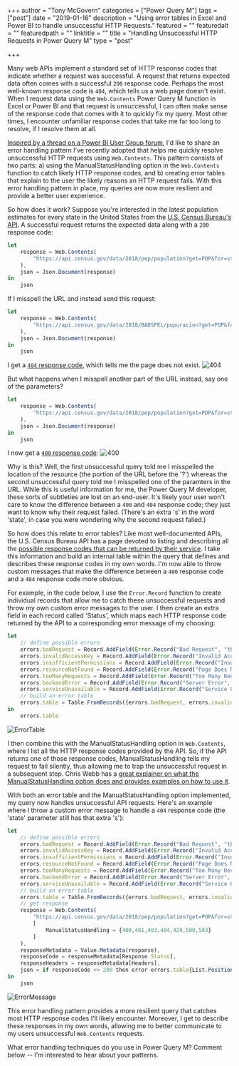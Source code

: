 +++
author = "Tony McGovern"
categories = ["Power Query M"]
tags = ["post"]
date = "2019-01-16"
description = "Using error tables in Excel and Power BI to handle unsuccessful HTTP Requests."
featured = ""
featuredalt = ""
featuredpath = ""
linktitle = ""
title = "Handling Unsuccessful HTTP Requests in Power Query M"
type = "post"

+++

Many web APIs implement a standard set of HTTP response codes that indicate whether a request was successful. A request that returns expected data often comes with a successful `200` response code. Perhaps the most well-known response code is `404`, which tells us a web page doesn't exist. When I request data using the `Web.Contents` Power Query M function in Excel or Power BI and that request is unsuccessful, I can often make sense of the response code that comes with it to quickly fix my query. Most other times, I encounter unfamiliar response codes that take me far too long to resolve, if I resolve them at all.

[Inspired by a thread on a Power BI User Group forum](https://www.pbiusergroup.com/powerbiug/communities/community-home/digestviewer/viewthread?MessageKey=51aaec6c-1071-4948-9549-59476ba1dfd8), I'd like to share an error handling pattern I've recently adopted  that helps me quickly resolve unsuccessful HTTP requests using `Web.Contents`. This pattern consists of two parts: a) using the ManualStatusHandling option in the `Web.Contents` function to catch likely HTTP response codes, and b) creating error tables that explain to the user the likely reasons an HTTP request fails. With this error handling pattern in place, my queries are now more resilient and provide a better user experience. 

So how does it work? Suppose you're interested in the latest population estimates for every state in the United States from the [U.S. Census Bureau's API](https://www.census.gov/data/developers/data-sets.html). A successful request returns the expected data along with a `200` response code:

``` javascript
let
    response = Web.Contents(
        "https://api.census.gov/data/2018/pep/population?get=POP&for=state"
    ),
    json = Json.Document(response)
in
    json
```

If I misspell the URL and instead send this request:

``` javascript
let
    response = Web.Contents(
        "https://api.census.gov/data/2018/BADSPEL/pupuracion?get=POP&for=state"
    ),
    json = Json.Document(response)
in
    json
```

I get a [`404` response code](https://developer.mozilla.org/en-US/docs/Web/HTTP/Status/404), which tells me the page does not exist.
![404](/img/main/404_Response_Code.png)

But what happens when I misspell another part of the URL instead, say one of the parameters?

``` javascript
let
    response = Web.Contents(
        "https://api.census.gov/data/2018/pep/population?get=POP&for=states"
    ),
    json = Json.Document(response)
in
    json
```

I now get a [`400` response code](https://developer.mozilla.org/en-US/docs/Web/HTTP/Status/400):
![400](/img/main/400_Response_Code.png)


Why is this? Well, the first unsuccessful query told me I misspelled the location of the resource (the portion of the URL before the '?') whereas the second unsuccessful query told me I misspelled one of the paramters in the URL. While this is useful information for me, the Power Query M developer, these sorts of subtleties are lost on an end-user. It's likely your user won't care to know the difference between a `400` and `404` response code; they just want to know why their request failed. (There's an extra 's' in the word 'state', in case you were wondering why the second request failed.)

So how does this relate to error tables? Like most well-documented APIs, the U.S. Census Bureau API has a page devoted to listing and describing all the [possible response codes that can be returned by their service](https://factfinder.census.gov/service/ErrorCodes.html). I take this information and build an internal table within the query that defines and describes these response codes in my own words. I'm now able to throw custom messages that make the difference between a `400` response code and a `404` response code more obvious.

For example, in the code below, I use the `Error.Record` function to create individual records that allow me to catch these unsuccessful requests and throw my own custom error messages to the user. I then create an extra field in each record called 'Status', which maps each HTTP response code returned by the API to a corresponding error message of my choosing:

``` javascript
let
    // define possible errors
    errors.badRequest = Record.AddField(Error.Record("Bad Request", "this dataset does not exist. It's most likely a misspelled parameter. Double check the spelling of the geography and variables you're passing as parameters."), "Status", 400),
    errors.invalidAccessKey = Record.AddField(Error.Record("Invalid Access Key", "Make sure the provided access exists and is entered correctly."), "Status", 401),
    errors.insufficientPermissions = Record.AddField(Error.Record("Insufficient Permissions", "you don't have the right permissions to access this dataset."), "Status", 403),
    errors.resourceNotFound = Record.AddField(Error.Record("Page Does Not Exist", "this dataset does not exist. It's most likely a misspelling somewhere in the URL. Double check the URL and make sure it's spelled correctly."), "Status", 404),
    errors.tooManyRequests = Record.AddField(Error.Record("Too Many Requests", "you've reached your daily limit. Come back in 24 hours and try again."), "Status", 429),
    errors.backendError = Record.AddField(Error.Record("Server Error", "there is an unknown server error preventing this request from being executed. You've done nothing wrong. Just try again in a bit."), "Status", 500),
    errors.serviceUnavailable = Record.AddField(Error.Record("Service Unavailable", "the server is too busy right now and needs a short break. Don't worry, you can try again in a bit."), "Status", 503),
    // build an error table
    errors.table = Table.FromRecords({errors.badRequest, errors.invalidAccessKey, errors.insufficientPermissions, errors.resourceNotFound, errors.tooManyRequests, errors.backendError, errors.serviceUnavailable})
in
    errors.table
```
![ErrorTable](/img/main/Error_Table.png)

I then combine this with the ManualStatusHandling option in `Web.Contents`, where I list all the HTTP response codes provided by the API. So, if the API returns one of those response codes, ManualStatusHandling tells my request to fail silently, thus allowing me to trap the unsuccessful request in a subsequent step. Chris Webb has a [great explainer on what the ManualStatusHandling option does and provides examples on how to use it](https://blog.crossjoin.co.uk/2016/08/09/handling-404-not-found-errors-with-web-contents-in-power-query-and-power-bi). 

With both an error table and the ManualStatusHandling option implemented, my query now handles unsuccessful API requests. Here's an example where I throw a custom error message to handle a `404` response code (the 'state' parameter still has that extra 's'):

``` javascript
let
    // define possible errors
    errors.badRequest = Record.AddField(Error.Record("Bad Request", "this dataset does not exist. It's most likely a misspelled parameter. Double check the spelling of the geography and variables you're passing as parameters."), "Status", 400),
    errors.invalidAccessKey = Record.AddField(Error.Record("Invalid Access Key", "Make sure the provided access exists and is entered correctly."), "Status", 401),
    errors.insufficientPermissions = Record.AddField(Error.Record("Insufficient Permissions", "you don't have the right permissions to access this dataset."), "Status", 403),
    errors.resourceNotFound = Record.AddField(Error.Record("Page Does Not Exist", "this dataset does not exist. It's most likely a misspelling somewhere in the URL. Double check the URL and make sure it's spelled correctly."), "Status", 404),
    errors.tooManyRequests = Record.AddField(Error.Record("Too Many Requests", "you've reached your daily limit. Come back in 24 hours and try again."), "Status", 429),
    errors.backendError = Record.AddField(Error.Record("Server Error", "there is an unknown server error preventing this request from being executed. You've done nothing wrong. Just try again in a bit."), "Status", 500),
    errors.serviceUnavailable = Record.AddField(Error.Record("Service Unavailable", "the server is too busy right now and needs a short break. Don't worry, you can try again in a bit."), "Status", 503),
    // build an error table
    errors.table = Table.FromRecords({errors.badRequest, errors.invalidAccessKey, errors.insufficientPermissions, errors.resourceNotFound, errors.tooManyRequests, errors.backendError, errors.serviceUnavailable}),
    // get response
    response = Web.Contents(
        "https://api.census.gov/data/2018/pep/population?get=POP&for=states", 
        [
            ManualStatusHandling = {400,401,403,404,429,500,503}
        ]
    ),
    responseMetadata = Value.Metadata(response),
    responseCode = responseMetadata[Response.Status],
    responseHeaders = responseMetadata[Headers],
    json = if responseCode <> 200 then error errors.table{List.PositionOf(errors.table[Status],responseCode)} else Json.Document(response)
in
    json
```
![ErrorMessage](/img/main/Custom_Error_Message.png)

This error handling pattern provides a more resilient query that catches most HTTP response codes I'll likely encounter. Moreover, I get to describe these responses in my own words, allowing me to better communicate to my users unsuccessful `Web.Contents` requests.

What error handling techniques do you use in Power Query M? Comment below -- I'm interested to hear about your patterns.